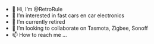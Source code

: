 - 👋 Hi, I’m @RetroRule
- 👀 I’m interested in fast cars en car electronics
- 🌱 I’m currently retired 
- 💞️ I’m looking to collaborate on Tasmota, Zigbee, Sonoff
- 📫 How to reach me ...

<!---
RetroRule/RetroRule is a ✨ special ✨ repository because its `README.md` (this file) appears on your GitHub profile.
You can click the Preview link to take a look at your changes.
--->

